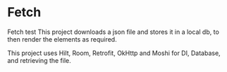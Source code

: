 # Fetch
Fetch test
This project downloads a json file and stores it in a local db, to then render the elements as required.

This project uses Hilt, Room, Retrofit, OkHttp and Moshi for DI, Database, and retrieving the file.

